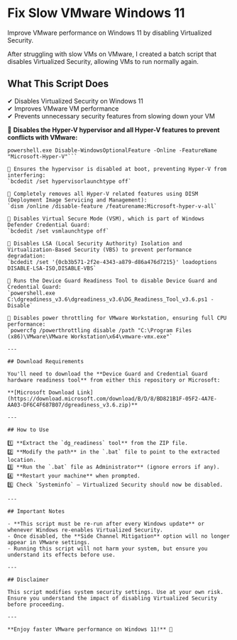 # Fix Slow VMware Windows 11  

Improve VMware performance on Windows 11 by disabling Virtualized Security.  

After struggling with slow VMs on VMware, I created a batch script that disables Virtualized Security, allowing VMs to run normally again.  

## What This Script Does  
✔ Disables Virtualized Security on Windows 11  
✔ Improves VMware VM performance  
✔ Prevents unnecessary security features from slowing down your VM  


📌 **Disables the Hyper-V hypervisor and all Hyper-V features to prevent conflicts with VMware:**
```powershell.exe Disable-WindowsOptionalFeature -Online -FeatureName Microsoft-Hyper-V-Hypervisor
powershell.exe Disable-WindowsOptionalFeature -Online -FeatureName "Microsoft-Hyper-V"```

📌 Ensures the hypervisor is disabled at boot, preventing Hyper-V from interfering:
`bcdedit /set hypervisorlaunchtype off`

📌 Completely removes all Hyper-V related features using DISM (Deployment Image Servicing and Management):
`dism /online /disable-feature /featurename:Microsoft-hyper-v-all`

📌 Disables Virtual Secure Mode (VSM), which is part of Windows Defender Credential Guard:
`bcdedit /set vsmlaunchtype off`

📌 Disables LSA (Local Security Authority) Isolation and Virtualization-Based Security (VBS) to prevent performance degradation:
`bcdedit /set '{0cb3b571-2f2e-4343-a879-d86a476d7215}' loadoptions DISABLE-LSA-ISO,DISABLE-VBS`

📌 Runs the Device Guard Readiness Tool to disable Device Guard and Credential Guard:
`powershell.exe C:\dgreadiness_v3.6\dgreadiness_v3.6\DG_Readiness_Tool_v3.6.ps1 -Disable`

📌 Disables power throttling for VMware Workstation, ensuring full CPU performance:
`powercfg /powerthrottling disable /path "C:\Program Files (x86)\VMware\VMware Workstation\x64\vmware-vmx.exe"`

---

## Download Requirements  

You'll need to download the **Device Guard and Credential Guard hardware readiness tool** from either this repository or Microsoft:  

**[Microsoft Download Link](https://download.microsoft.com/download/B/D/8/BD821B1F-05F2-4A7E-AA03-DF6C4F687B07/dgreadiness_v3.6.zip)**  

---

## How to Use  

1️⃣ **Extract the `dg_readiness` tool** from the ZIP file.  
2️⃣ **Modify the path** in the `.bat` file to point to the extracted location.  
3️⃣ **Run the `.bat` file as Administrator** (ignore errors if any).  
4️⃣ **Restart your machine** when prompted.  
5️⃣ Check `Systeminfo` – Virtualized Security should now be disabled.  

---

## Important Notes  

- **This script must be re-run after every Windows update** or whenever Windows re-enables Virtualized Security.  
- Once disabled, the **Side Channel Mitigation** option will no longer appear in VMware settings.  
- Running this script will not harm your system, but ensure you understand its effects before use.  

---

## Disclaimer  

This script modifies system security settings. Use at your own risk. Ensure you understand the impact of disabling Virtualized Security before proceeding.  

---

**Enjoy faster VMware performance on Windows 11!** 🚀  

